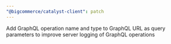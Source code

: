 ```yaml
---
"@bigcommerce/catalyst-client": patch
---
```


Add GraphQL operation name and type to GraphQL URL as query parameters to improve server logging of GraphQL operations

